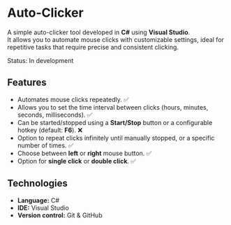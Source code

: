 # Auto-Clicker
A simple auto-clicker tool developed in **C#** using **Visual Studio**.  
It allows you to automate mouse clicks with customizable settings, ideal for repetitive tasks that require precise and consistent clicking.

Status: In development

## Features

- Automates mouse clicks repeatedly. ✅
- Allows you to set the time interval between clicks (hours, minutes, seconds, milliseconds). ✅
- Can be started/stopped using a **Start/Stop** button or a configurable hotkey (default: **F6**). ❌
- Option to repeat clicks infinitely until manually stopped, or a specific number of times. ✅
- Choose between **left** or **right** mouse button. ✅
- Option for **single click** or **double click**. ✅

## Technologies
- **Language:** C#
- **IDE:** Visual Studio
- **Version control:** Git & GitHub
